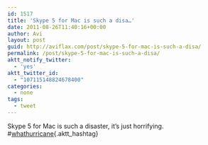 ```yaml
---
id: 1517
title: 'Skype 5 for Mac is such a disa…'
date: 2011-08-26T11:40:16+00:00
author: Avi
layout: post
guid: http://aviflax.com/post/skype-5-for-mac-is-such-a-disa/
permalink: /post/skype-5-for-mac-is-such-a-disa/
aktt_notify_twitter:
  - 'yes'
aktt_twitter_id:
  - "107115148824678400"
categories:
  - none
tags:
  - tweet
---
```

Skype 5 for Mac is such a disaster, it’s just horrifying. #[whathurricane](http://search.twitter.com/search?q=%23whathurricane){.aktt_hashtag}